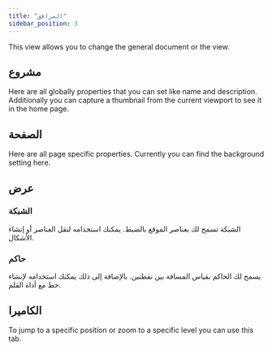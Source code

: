 ```yaml
---
title: "المرافق"
sidebar_position: 3
---
```


This view allows you to change the general document or the view.

## مشروع

Here are all globally properties that you can set like name and description. Additionally you can capture a thumbnail from the current viewport to see it in the home page.

## الصفحة

Here are all page specific properties. Currently you can find the background setting here.

## عرض

### الشبكة

الشبكة تسمح لك بعناصر الموقع بالضبط. يمكنك استخدامه لنقل العناصر أو إنشاء الأشكال.

### حاكم

يسمح لك الحاكم بقياس المسافة بين نقطتين. بالإضافة إلى ذلك يمكنك استخدامه لإنشاء خط مع أداة القلم.

## الكاميرا

To jump to a specific position or zoom to a specific level you can use this tab.
